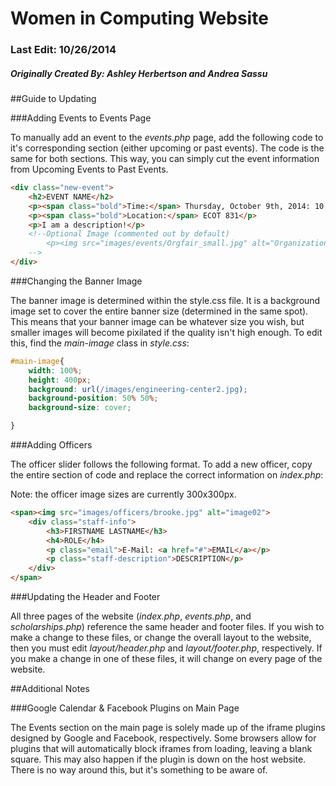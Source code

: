 # Women in Computing Website
### Last Edit: 10/26/2014
##### Originally Created By: Ashley Herbertson and Andrea Sassu

##Guide to Updating

###Adding Events to Events Page

To manually add an event to the *events.php* page, add the following code to it's corresponding section (either upcoming or past events). The code is the same for both sections. This way, you can simply cut the event information from Upcoming Events to Past Events.

```HTML
<div class="new-event">
	<h2>EVENT NAME</h2>
	<p><span class="bold">Time:</span> Thursday, October 9th, 2014: 10:00am-12:00pm</p>
	<p><span class="bold">Location:</span> ECOT 831</p>
	<p>I am a description!</p>
	<!--Optional Image (commented out by default)
		<p><img src="images/events/Orgfair_small.jpg" alt="Organization Fair"></p>
	-->
</div>
```

###Changing the Banner Image

The banner image is determined within the style.css file. It is a background image set to cover the entire banner size (determined in the same spot). This means that your banner image can be whatever size you wish, but smaller images will become pixilated if the quality isn't high enough. To edit this, find the *main-image* class in *style.css*:
```CSS
#main-image{
	width: 100%;
	height: 400px;
	background: url(/images/engineering-center2.jpg); 
	background-position: 50% 50%;
	background-size: cover;

}
```

###Adding Officers

The officer slider follows the following format. To add a new officer, copy the entire section of code and replace the correct information on *index.php*:

Note: the officer image sizes are currently 300x300px.

```HTML
<span><img src="images/officers/brooke.jpg" alt="image02">
	<div class="staff-info">
		<h3>FIRSTNAME LASTNAME</h3>
		<h4>ROLE</h4>
		<p class="email">E-Mail: <a href="#">EMAIL</a></p>
		<p class="staff-description">DESCRIPTION</p>
	</div> 
</span>
```

###Updating the Header and Footer

All three pages of the website (*index.php*, *events.php*, and *scholarships.php*) reference the same header and footer files. If you wish to make a change to these files, or change the overall layout to the website, then you must edit *layout/header.php* and *layout/footer.php*, respectively. If you make a change in one of these files, it will change on every page of the website.

##Additional Notes

###Google Calendar & Facebook Plugins on Main Page

The Events section on the main page is solely made up of the iframe plugins designed by Google and Facebook, respectively. Some browsers allow for plugins that will automatically block iframes from loading, leaving a blank square. This may also happen if the plugin is down on the host website. There is no way around this, but it's something to be aware of.